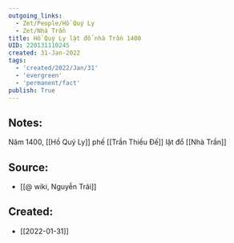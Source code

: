 ```yaml
---
outgoing_links:
  - Zet/People/Hồ Quý Ly
  - Zet/Nhà Trần
title: Hồ Quý Ly lật đổ nhà Trần 1400
UID: 220131110245
created: 31-Jan-2022
tags:
  - 'created/2022/Jan/31'
  - 'evergreen'
  - 'permanent/fact'
publish: True
---
```

## Notes:
Năm 1400, [[Hồ Quý Ly]] phế [[Trần Thiếu Đế]] lật đổ [[Nhà Trần]]

## Source:
- [[@ wiki, Nguyễn Trãi]]


## Created:
- [[2022-01-31]]
